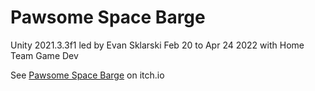 # Pawsome Space Barge
Unity 2021.3.3f1 led by Evan Sklarski Feb 20 to Apr 24 2022 with Home Team Game Dev

See [Pawsome Space Barge](https://esklarski.itch.io/pawsome-space-barge) on itch.io